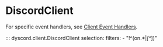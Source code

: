 # DiscordClient

For specific event handlers, see [Client Event Handlers](./client_events).

::: dyscord.client.DiscordClient
    selection:
        filters:
            - "!^(on.*|_[^_])"